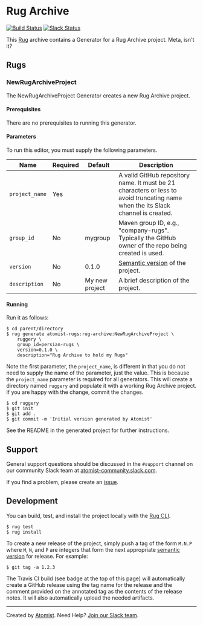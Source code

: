 # Rug Archive

[![Build Status](https://travis-ci.org/atomist-rugs/rug-archive.svg?branch=master)](https://travis-ci.org/atomist-rugs/rug-archive)
[![Slack Status](https://join.atomist.com/badge.svg)](https://join.atomist.com)

This [Rug][rug] archive contains a Generator for a Rug Archive
project.  Meta, isn't it?

[rug]: http://docs.atomist.com/

## Rugs

### NewRugArchiveProject

The NewRugArchiveProject Generator creates a new Rug Archive project.

#### Prerequisites

There are no prerequisites to running this generator.

#### Parameters

To run this editor, you must supply the following parameters.

Name | Required | Default | Description
-----|----------|---------|------------
`project_name` | Yes | |  A valid GitHub repository name.  It must be 21 characters or less to avoid truncating name when the its Slack channel is created.
`group_id` | No | mygroup |  Maven group ID, e.g., "company-rugs".  Typically the GitHub owner of the repo being created is used.
`version` | No | 0.1.0 | [Semantic version][semver] of the project.
`description` | No | My new project | A brief description of the project.

[semver]: http://semver.org

#### Running

Run it as follows:

```
$ cd parent/directory
$ rug generate atomist-rugs:rug-archive:NewRugArchiveProject \
    ruggery \
    group_id=persian-rugs \
    version=0.1.0 \
    description="Rug Archive to hold my Rugs"
```

Note the first parameter, the `project_name`, is different in that you
do not need to supply the name of the parameter, just the value.  This
is because the `project_name` parameter is required for all
generators.  This will create a directory named `ruggery` and populate
it with a working Rug Archive project.  If you are happy with the
change, commit the changes.

```
$ cd ruggery
$ git init
$ git add .
$ git commit -m 'Initial version generated by Atomist'
```

See the README in the generated project for further instructions.

## Support

General support questions should be discussed in the `#support`
channel on our community Slack team
at [atomist-community.slack.com][slack].

If you find a problem, please create an [issue][].

[issue]: https://github.com/atomist-rugs/rug-archive/issues

## Development

You can build, test, and install the project locally with
the [Rug CLI][cli].

[cli]: https://github.com/atomist/rug-cli

```
$ rug test
$ rug install
```

To create a new release of the project, simply push a tag of the form
`M.N.P` where `M`, `N`, and `P` are integers that form the next
appropriate [semantic version][semver] for release.  For example:

[semver]: http://semver.org

```
$ git tag -a 1.2.3
```

The Travis CI build (see badge at the top of this page) will
automatically create a GitHub release using the tag name for the
release and the comment provided on the annotated tag as the contents
of the release notes.  It will also automatically upload the needed
artifacts.

---
Created by [Atomist][atomist].
Need Help?  [Join our Slack team][slack].

[atomist]: https://www.atomist.com/
[slack]: https://join.atomist.com/

